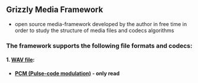 ## Grizzly Media Framework 
* open source media-framework developed by the author in free time in order to study the structure of media files and codecs algorithms

### The framework supports the following file formats and codecs:
#### 1. [WAV file](https://en.wikipedia.org/wiki/WAV):
+ #### [PCM (Pulse-code modulation)](https://en.wikipedia.org/wiki/Pulse-code_modulation) - only read